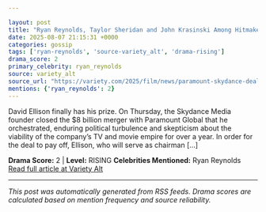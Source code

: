 ```yaml
---

layout: post
title: "Ryan Reynolds, Taylor Sheridan and John Krasinski Among Hitmakers Paramount Skydance Needs to Keep Happy"
date: 2025-08-07 21:15:31 +0000
categories: gossip
tags: ['ryan-reynolds', 'source-variety_alt', 'drama-rising']
drama_score: 2
primary_celebrity: ryan_reynolds
source: variety_alt
source_url: "https://variety.com/2025/film/news/paramount-skydance-deals-ryan-reynolds-taylor-sheridan-john-krasinski-1236481681/"
mentions: {'ryan_reynolds': 2}
---
```


David Ellison finally has his prize. On Thursday, the Skydance Media founder closed the $8 billion merger with Paramount Global that he orchestrated, enduring political turbulence and skepticism about the viability of the company’s TV and movie empire for over a year. In order for the deal to pay off, Ellison, who will serve as chairman […]

**Drama Score:** 2 | **Level:** RISING **Celebrities Mentioned:** Ryan Reynolds [Read full article at Variety Alt](https://variety.com/2025/film/news/paramount-skydance-deals-ryan-reynolds-taylor-sheridan-john-krasinski-1236481681/)

---

*This post was automatically generated from RSS feeds. Drama scores are calculated based on mention frequency and source reliability.*